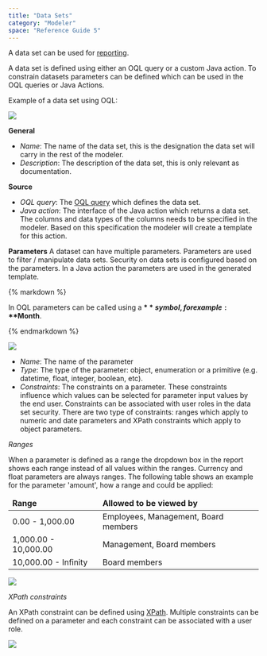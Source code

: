 ```yaml
---
title: "Data Sets"
category: "Modeler"
space: "Reference Guide 5"
---
```



A data set can be used for [reporting](report-widgets).

A data set is defined using either an OQL query or a custom Java action. To constrain datasets parameters can be defined which can be used in the OQL queries or Java Actions.

Example of a data set using OQL:

![](attachments/819203/918066.png)

**General**

*   _Name_: The name of the data set, this is the designation the data set will carry in the rest of the modeler.
*   _Description_: The description of the data set, this is only relevant as documentation.

**Source**

*   _OQL query_: The [OQL query](oql) which defines the data set.
*   _Java action_: The interface of the Java action which returns a data set. The columns and data types of the columns needs to be specified in the modeler. Based on this specification the modeler will create a template for this action.

**Parameters**
A dataset can have multiple parameters. Parameters are used to filter / manipulate data sets. Security on data sets is configured based on the parameters. In a Java action the parameters are used in the generated template.

<div class="alert alert-info">{% markdown %}

In OQL parameters can be called using a **$** symbol, for example: **$Month**.

{% endmarkdown %}</div>

![](attachments/819203/918064.png)

*   _Name_: The name of the parameter
*   _Type_: The type of the parameter: object, enumeration or a primitive (e.g. datetime, float, integer, boolean, etc).
*   _Constraints_: The constraints on a parameter. These constraints influence which values can be selected for parameter input values by the end user. Constraints can be associated with user roles in the data set security. There are two type of constraints: ranges which apply to numeric and date parameters and XPath constraints which apply to object parameters.

_Ranges_

When a parameter is defined as a range the dropdown box in the report shows each range instead of all values within the ranges. Currency and float parameters are always ranges. The following table shows an example for the parameter 'amount', how a range and could be applied:

<table><thead><tr><td class="confluenceTd"><strong>Range</strong></td><td class="confluenceTd"><strong>Allowed to be viewed by</strong></td></tr></thead><tbody><tr><td class="confluenceTd">0.00 - 1,000.00</td><td class="confluenceTd">Employees, Management, Board members</td></tr><tr><td class="confluenceTd">1,000.00 - 10,000.00</td><td class="confluenceTd">Management, Board members</td></tr><tr><td class="confluenceTd">10,000.00 - Infinity</td><td class="confluenceTd">Board members</td></tr></tbody></table>

![](attachments/819203/918068.png)

_XPath constraints_

An XPath constraint can be defined using [XPath](xpath). Multiple constraints can be defined on a parameter and each constraint can be associated with a user role.

![](attachments/819203/918070.png)
